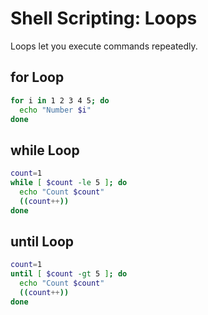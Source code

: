 # Shell Scripting: Loops

Loops let you execute commands repeatedly.

## for Loop

```bash
for i in 1 2 3 4 5; do
  echo "Number $i"
done
```

## while Loop

```bash
count=1
while [ $count -le 5 ]; do
  echo "Count $count"
  ((count++))
done
```

## until Loop

```bash
count=1
until [ $count -gt 5 ]; do
  echo "Count $count"
  ((count++))
done
```
